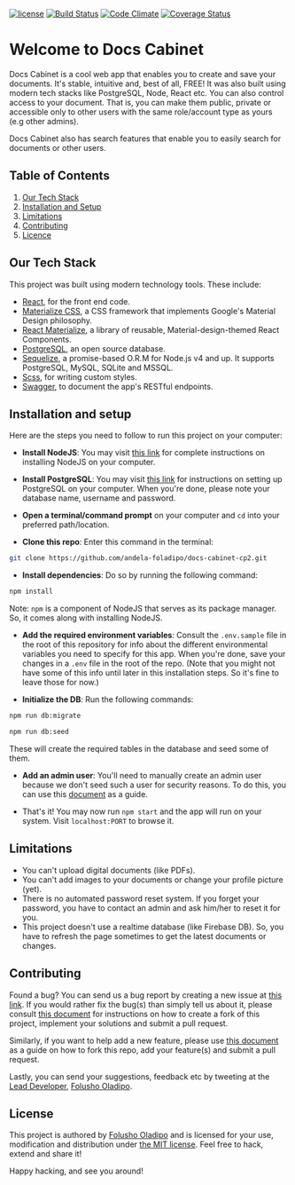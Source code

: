 [![license](https://img.shields.io/github/license/mashape/apistatus.svg)]()
[![Build Status](https://travis-ci.org/andela-foladipo/docs-cabinet-cp2.svg?branch=develop)](https://travis-ci.org/andela-foladipo/docs-cabinet-cp2)
[![Code Climate](https://codeclimate.com/github/andela-foladipo/docs-cabinet-cp2//badges/gpa.svg)](https://codeclimate.com/github/andela-foladipo/docs-cabinet-cp2/)
[![Coverage Status](https://coveralls.io/repos/github/andela-foladipo/docs-cabinet-cp2/badge.svg?branch=develop)](https://coveralls.io/github/andela-foladipo/docs-cabinet-cp2?branch=develop)


# Welcome to Docs Cabinet
Docs Cabinet is a cool web app that enables you to create and save your
 documents. It's stable, intuitive and, best of all, FREE! It was also
 built using modern tech stacks like PostgreSQL, Node, React etc. You
 can also control access to your document. That is, you can make them
 public, private or accessible only to other users with the same
 role/account type as yours (e.g other admins).

Docs Cabinet also has search features that enable you to easily search
 for documents or other users.

## Table of Contents

  1. [Our Tech Stack](#our-tech-stack)
  1. [Installation and Setup](#installation-and-setup)
  1. [Limitations](#limitations)
  1. [Contributing](#contributing)
  1. [Licence](#license)

## Our Tech Stack

This project was built using modern technology tools. These include:
- [React](https://facebook.github.io/react/), for the front end code.
- [Materialize CSS](materializecss.com/), a CSS framework that implements
 Google's Material Design philosophy.
- [React Materialize](https://react-materialize.github.io/#/), a library of
 reusable, Material-design-themed React Components.
- [PostgreSQL](https://www.postgresql.org/), an open source database.
- [Sequelize](docs.sequelizejs.com/), a promise-based O.R.M for Node.js v4 and up. It supports PostgreSQL, MySQL, SQLite and MSSQL.
- [Scss](https://sass-lang.com), for writing custom styles.
- [Swagger](https://swagger.io/), to document the app's RESTful endpoints.

## Installation and setup

Here are the steps you need to follow to run this project on your computer:
- **Install NodeJS**: You may visit [this link](https://nodejs.org/en/download/)
 for complete instructions on installing NodeJS on your computer.

- **Install PostgreSQL**: You may visit
 [this link](http://postgresguide.com/setup/install.html)
 for instructions on setting up PostgreSQL on your computer. When you're
 done, please note your database name, username and password.

- **Open a terminal/command prompt** on your computer and `cd` into your
 preferred path/location.

- **Clone this repo**: Enter this command in the terminal:

```bash
git clone https://github.com/andela-foladipo/docs-cabinet-cp2.git
```

- **Install dependencies**: Do so by running the following command:

```bash
npm install
```

Note: `npm` is a component of NodeJS that serves as its package manager.
 So, it comes along with installing NodeJS.

- **Add the required environment variables**: Consult the `.env.sample`
 file in the root of this repository for info about the different
 environmental variables you need to specify for this app. When
 you're done, save your changes in a `.env` file in the root of
 the repo. (Note that you might not have some of this info until
 later in this installation steps. So it's fine to leave those for now.)

- **Initialize the DB**: Run the following commands:
```bash
npm run db:migrate

npm run db:seed
```

These will create the required tables in the database and seed some of them.

- **Add an admin user**: You'll need to manually create an admin user because
 we don't seed such a user for security reasons. To do this, you can use this
 [document](https://github.com/andela-foladipo/docs-cabinet-cp2/wiki/How-to-add-an-admin-user)
 as a guide.

- That's it! You may now run `npm start` and the app will run on your
 system. Visit `localhost:PORT` to browse it.

## Limitations

- You can't upload digital documents (like PDFs).
- You can't add images to your documents or change your profile picture (yet).
- There is no automated password reset system. If you forget your password,
 you have to contact an admin and ask him/her to reset it for you.
- This project doesn't use a realtime database (like Firebase DB). So, you
 have to refresh the page sometimes to get the latest documents or changes.

## Contributing

Found a bug? You can send us a bug report by creating a new issue at
 [this link](https://github.com/andela-foladipo/docs-cabinet-cp2/issues). If
  you would rather fix the bug(s) than simply tell us about it, please consult
 [this document](https://help.github.com/articles/fork-a-repo/) for
 instructions on how to create a fork of this project, implement your
 solutions and submit a pull request.
 
Similarly, if you want to help add a new feature, please use
 [this document](https://help.github.com/articles/fork-a-repo/) as a guide
 on how to fork this repo, add your feature(s) and submit a pull request.
 
Lastly, you can send your
 suggestions, feedback etc by tweeting at the
 [Lead Developer](https://google.com/search?q=folusho+oladipo),
 [Folusho Oladipo](https://twitter.com/folushooladipo).


## License

This project is authored by [Folusho Oladipo](https://google.com/search?q=Folusho+Oladipo)
  and is licensed for your use, modification and distribution under
  [the MIT license](https://en.wikipedia.org/wiki/MIT_License). Feel
  free to hack, extend and share it!

Happy hacking, and see you around!
